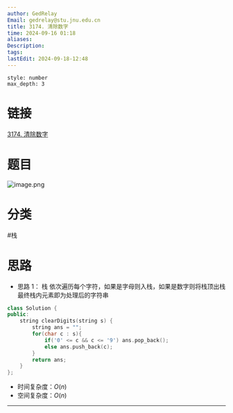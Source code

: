 ```yaml
---
author: GedRelay
Email: gedrelay@stu.jnu.edu.cn
title: 3174. 清除数字
time: 2024-09-16 01:18
aliases: 
Description: 
tags: 
lastEdit: 2024-09-18-12:48
---
```


```toc
style: number
max_depth: 3
```

# 链接
[3174. 清除数字](https://leetcode.cn/problems/clear-digits/) 

# 题目
![image.png](https://ged-pic-bed.oss-cn-guangzhou.aliyuncs.com/img/202409160119920.png)


# 分类
#栈 

# 思路
- 思路 1：
栈
依次遍历每个字符，如果是字母则入栈，如果是数字则将栈顶出栈
最终栈内元素即为处理后的字符串



```cpp
class Solution {
public:
    string clearDigits(string s) {
        string ans = "";
        for(char c : s){
            if('0' <= c && c <= '9') ans.pop_back();
            else ans.push_back(c);
        }
        return ans;
    }
};
```


- 时间复杂度：${O\left( n \right)  }$ 
- 空间复杂度：${O\left( n \right)  }$ 


---

